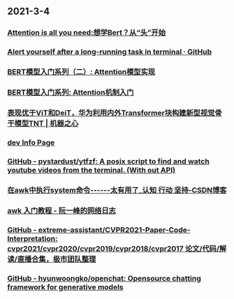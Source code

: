 
## 2021-3-4

### [Attention is all you need:想学Bert？从“头”开始](https://juejin.cn/post/6934724400071573517)

### [Alert yourself after a long-running task in terminal · GitHub](https://gist.github.com/petethepig/2d29e8b7e2ebc808bfe760b632608966)

### [BERT模型入门系列（二）: Attention模型实现](https://juejin.cn/post/6930165634986672142)

### [BERT模型入门系列: Attention机制入门](https://juejin.cn/post/6910947030978773005)

### [表现优于ViT和DeiT，华为利用内外Transformer块构建新型视觉骨干模型TNT | 机器之心](https://www.jiqizhixin.com/articles/2021-03-03-5)

### [dev Info Page](http://mails.dpdk.org/listinfo/dev)

### [GitHub - pystardust/ytfzf: A posix script to find and watch youtube videos from the terminal. (With out API)](https://github.com/pystardust/ytfzf)

### [在awk中执行system命令------太有用了_认知  行动  坚持-CSDN博客](https://blog.csdn.net/stpeace/article/details/78723301)

### [awk 入门教程 - 阮一峰的网络日志](https://www.ruanyifeng.com/blog/2018/11/awk.html)

### [GitHub - extreme-assistant/CVPR2021-Paper-Code-Interpretation: cvpr2021/cvpr2020/cvpr2019/cvpr2018/cvpr2017 论文/代码/解读/直播合集，极市团队整理](https://github.com/extreme-assistant/CVPR2021-Paper-Code-Interpretation)

### [GitHub - hyunwoongko/openchat: Opensource chatting framework for generative models](https://github.com/hyunwoongko/openchat)